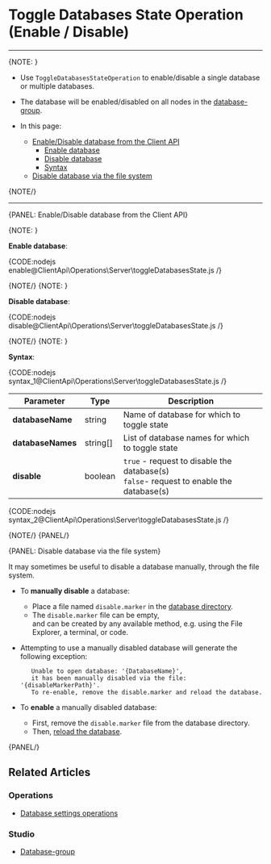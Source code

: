 # Toggle Databases State Operation <br> (Enable / Disable)
---

{NOTE: }

* Use `ToggleDatabasesStateOperation` to enable/disable a single database or multiple databases.

* The database will be enabled/disabled on all nodes in the [database-group](../../../studio/database/settings/manage-database-group).

* In this page:

    * [Enable/Disable database from the Client API](../../../client-api/operations/server-wide/toggle-databases-state#enable/disable-database-from-the-client-api)
        * [Enable database](../../../client-api/operations/server-wide/toggle-databases-state#enable-database)
        * [Disable database](../../../client-api/operations/server-wide/toggle-databases-state#disable-database)
        * [Syntax](../../../client-api/operations/server-wide/toggle-databases-state#syntax)
    * [Disable database via the file system](../../../client-api/operations/server-wide/toggle-databases-state#disable-database-via-the-file-system)

{NOTE/}

---


{PANEL: Enable/Disable database from the Client API}

{NOTE: }

<a id="enable-database" /> __Enable database__:  

{CODE:nodejs enable@ClientApi\Operations\Server\toggleDatabasesState.js /}

{NOTE/}
{NOTE: }

<a id="disable-database" /> __Disable database__: 

{CODE:nodejs disable@ClientApi\Operations\Server\toggleDatabasesState.js /}

{NOTE/}
{NOTE: }

<a id="syntax" /> __Syntax__: 

{CODE:nodejs syntax_1@ClientApi\Operations\Server\toggleDatabasesState.js /}

| Parameter         | Type     | Description                                                                               |
|-------------------|----------|-------------------------------------------------------------------------------------------|
| __databaseName__  | string   | Name of database for which to toggle state                                                |
| __databaseNames__ | string[] | List of database names for which to toggle state                                          |
| __disable__       | boolean  | `true` - request to disable the database(s)<br>`false`- request to enable the database(s) |

{CODE:nodejs syntax_2@ClientApi\Operations\Server\toggleDatabasesState.js /}

{NOTE/}
{PANEL/}

{PANEL: Disable database via the file system}

It may sometimes be useful to disable a database manually, through the file system.

* To __manually disable__ a database:

    * Place a file named `disable.marker` in the [database directory](../../../server/storage/directory-structure).
    * The `disable.marker` file can be empty,  
      and can be created by any available method, e.g. using the File Explorer, a terminal, or code.

* Attempting to use a manually disabled database will generate the following exception:

         Unable to open database: '{DatabaseName}', 
         it has been manually disabled via the file: '{disableMarkerPath}'. 
         To re-enable, remove the disable.marker and reload the database.

* To __enable__ a manually disabled database:

    * First, remove the `disable.marker` file from the database directory.
    * Then, [reload the database](../../../studio/database/settings/database-settings#how-to-reload-the-database).

{PANEL/}

## Related Articles

### Operations
- [Database settings operations](../../../client-api/operations/maintenance/configuration/database-settings-operation)  

### Studio
- [Database-group](../../../studio/database/settings/manage-database-group)
